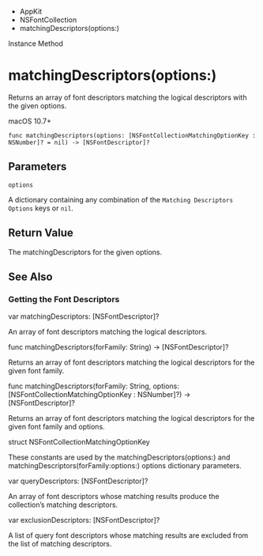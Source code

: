 

- AppKit
- NSFontCollection
-  matchingDescriptors(options:) 

Instance Method

# matchingDescriptors(options:)

Returns an array of font descriptors matching the logical descriptors with the given options.

macOS 10.7+

``` source
func matchingDescriptors(options: [NSFontCollectionMatchingOptionKey : NSNumber]? = nil) -> [NSFontDescriptor]?
```

## Parameters 

`options`  

A dictionary containing any combination of the `Matching Descriptors Options` keys or `nil`.

## Return Value

The matchingDescriptors for the given options.

## See Also

### Getting the Font Descriptors

var matchingDescriptors: [NSFontDescriptor]?

An array of font descriptors matching the logical descriptors.

func matchingDescriptors(forFamily: String) -> [NSFontDescriptor]?

Returns an array of font descriptors matching the logical descriptors for the given font family.

func matchingDescriptors(forFamily: String, options: [NSFontCollectionMatchingOptionKey : NSNumber]?) -> [NSFontDescriptor]?

Returns an array of font descriptors matching the logical descriptors for the given font family and options.

struct NSFontCollectionMatchingOptionKey

These constants are used by the matchingDescriptors(options:) and matchingDescriptors(forFamily:options:) options dictionary parameters.

var queryDescriptors: [NSFontDescriptor]?

An array of font descriptors whose matching results produce the collection’s matching descriptors.

var exclusionDescriptors: [NSFontDescriptor]?

A list of query font descriptors whose matching results are excluded from the list of matching descriptors.

